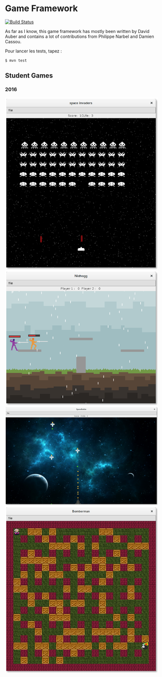 # Game Framework

[![Build Status](https://travis-ci.org/DamienCassou/lille-game-framework.png?branch=master)](https://travis-ci.org/DamienCassou/lille-game-framework)

As far as I know, this game framework has mostly been written by David
Auber and contains a lot of contributions from Philippe Narbel and
Damien Cassou.

Pour lancer les tests, tapez :

```bash
$ mvn test
```

## Student Games

### 2016

![Team 1 - Space Invaders](doc/2016-team1-space_invaders.png)
![Team 2 - Nidhogg](doc/2016-team2-nidhogg.png)
![Team 4 - Space Battle](doc/2016-team4-space_battle.png)
![Team 5 - Bomberman](doc/2016-team5-bomberman.png)
